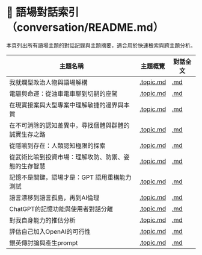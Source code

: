 # 🧾 語場對話索引（conversation/README.md）

本頁列出所有語場主題的對話記錄與主題摘要，適合用於快速檢索與跨主題分析。

| 主題名稱 | 主題概覽 | 對話全文 |
|----------|-----------|-----------|
| 我就爛型政治人物與語場解構 | [.topic.md](./topic/我就爛型政治人物與語場解構.topic.md) | [.md](./我就爛型政治人物與語場解構.md) |
| 電驅與命運：從油車電車聊到切嗣的座駕 | [.topic.md](./topic/電驅與命運：從油車電車聊到切嗣的座駕.topic.md) | [.md](./電驅與命運：從油車電車聊到切嗣的座駕.md) |
| 在現實接案與大型專案中理解敏捷的邊界與本質 | [.topic.md](./topic/在現實接案與大型專案中理解敏捷的邊界與本質.topic.md) | [.md](./在現實接案與大型專案中理解敏捷的邊界與本質.md) |
| 在不可消除的認知差異中，尋找個體與群體的誠實生存之路 | [.topic.md](./topic/在不可消除的認知差異中，尋找個體與群體的誠實生存之路.topic.md) | [.md](./在不可消除的認知差異中，尋找個體與群體的誠實生存之路.md) |
| 從隱喻到存在：人類認知極限的探索 | [.topic.md](./topic/從隱喻到存在：人類認知極限的探索.topic.md) | [.md](./從隱喻到存在：人類認知極限的探索.md) |
| 從武術比喻到投資市場：理解攻防、防禦、姿態的生存智慧 | [.topic.md](./topic/從武術比喻到投資市場：理解攻防、防禦、姿態的生存智慧.topic.md) | [.md](./從武術比喻到投資市場：理解攻防、防禦、姿態的生存智慧.md) |
| 記憶不是關鍵，語場才是：GPT 語用重構能力測試 | [.topic.md](./topic/記憶不是關鍵，語場才是：GPT語用重構能力測試.topic.md) | [.md](./記憶不是關鍵，語場才是：GPT語用重構能力測試.md) |
| 語言漂移到語言孤島，再到AI倫理 | [.topic.md](./topic/語言漂移到語言孤島，再到AI倫理.topic.md) | [.md](./語言漂移到語言孤島，再到AI倫理.md) |
| ChatGPT的記憶功能與使用者對話分離 | [.topic.md](./topic/ChatGPT的記憶功能與使用者對話分離.topic.md) | [.md](./ChatGPT的記憶功能與使用者對話分離.md) |
| 對我自身能力的推估分析 | [.topic.md](./topic/對我自身能力的推估分析.topic.md) | [.md](./對我自身能力的推估分析.md) |
| 評估自己加入OpenAI的可行性 | [.topic.md](./topic/評估自己加入OpenAI的可行性.topic.md) | [.md](./評估自己加入OpenAI的可行性.md) |
| 銀英傳討論與產生prompt | [.topic.md](./topic/銀英傳討論與產生prompt.topic.md) | [.md](./銀英傳討論與產生prompt.md) |
